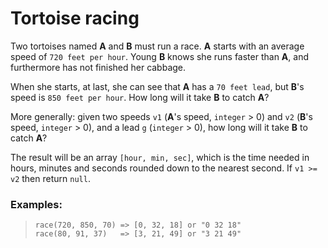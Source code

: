 # Tortoise racing
Two tortoises named **A** and **B** must run a race. **A** starts with an
average speed of `720 feet per hour`. Young **B** knows she runs faster than
**A**, and furthermore has not finished her cabbage.

When she starts, at last, she can see that **A** has a `70 feet lead`, but
**B**'s speed is `850 feet per hour`. How long will it take **B** to catch
**A**?

More generally: given two speeds `v1` (**A**'s speed, `integer` > 0) and
`v2` (**B**'s speed, `integer` > 0), and a lead `g` (`integer` > 0),
how long will it take **B** to catch **A**?

The result will be an array `[hour, min, sec]`, which is the time needed in
hours, minutes and seconds rounded down to the nearest second. If `v1 >= v2`
then return `null`.

### Examples:
> `race(720, 850, 70) => [0, 32, 18] or "0 32 18"`<br>
> `race(80, 91, 37)   => [3, 21, 49] or "3 21 49"`

